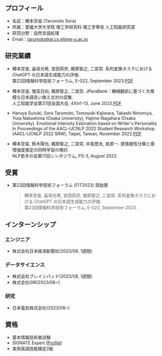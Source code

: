 ## プロフィール
- 名前：樽本空宙 (Tarumoto Sora)
- 所属：愛媛大学大学院 理工学研究科 理工学専攻 人工知能研究室
- 研究分野：自然言語処理
- Email：tarumoto@ai.cs.ehime-u.ac.jp

## 研究業績
- 樽本空宙, 畠垣光希, 宮田莉奈, 梶原智之, 二宮崇. 系列変換タスクにおける ChatGPT の日本語生成能力の評価.<br>
第22回情報科学技術フォーラム, E-022, September 2023.[PDF](https://moguranosenshi.sakura.ne.jp/publications/fit2023-tarumoto.pdf)

- 樽本空宙, 惟高日向, 梶原智之, 二宮崇. JParaBank：機械翻訳に基づく大規模な日本語言い換え文対の収集.<br>
人工知能学会第37回全国大会, 4Xin1-13, June 2023.[PDF](https://www.jstage.jst.go.jp/article/pjsai/JSAI2023/0/JSAI2023_4Xin113/_article/-char/ja/)

- Haruya Suzuki, Sora Tarumoto, Tomoyuki Kajiwara, Takashi Ninomiya, Yuta Nakashima (Osaka University), Hajime Nagahara (Osaka University). Emotional Intensity Estimation based on Writer's Personality<br>
In Proceedings of the AACL-IJCNLP 2022 Student Research Workshop (AACL-IJCNLP 2022 SRW), Taipei, Taiwan, November 2022.[PDF](https://aclanthology.org/2022.aacl-srw.1/)

- 樽本空宙, 鈴木陽也, 梶原智之, 二宮崇, 中島悠太, 長原一. 感情極性分類と感情強度推定の同時学習の検討.<br> 
NLP若手の会第17回シンポジウム, P3-3, August 2022.

## 受賞
- 第22回情報科学技術フォーラム (FIT2023) 奨励賞
  >樽本空宙, 畠垣光希, 宮田莉奈, 梶原智之, 二宮崇. 系列変換タスクにおける ChatGPT の日本語生成能力の評価.<br>
  >第22回情報科学技術フォーラム, E-022, September 2023.

## インターンシップ
### エンジニア
- 株式会社日本経済新聞社(2023/08, 1週間)

### データサイエンス
- 株式会社ブレインパッド(2023/08, 1週間)
- 株式会社GRI(2023/06~)

### 研究
- 日本電気株式会社(2023/08~)

## 資格
- 基本情報技術者試験
- SIGNATE Expert [[Profile](https://signate.jp/users/81008)]
- 実用英語技能検定2級

<!--
**TaruSora/TaruSora** is a ✨ _special_ ✨ repository because its `README.md` (this file) appears on your GitHub profile.

Here are some ideas to get you started:

- 🔭 I’m currently working on ...
- 🌱 I’m currently learning ...
- 👯 I’m looking to collaborate on ...
- 🤔 I’m looking for help with ...
- 💬 Ask me about ...
- 📫 How to reach me: ...
- 😄 Pronouns: ...
- ⚡ Fun fact: ...
-->
